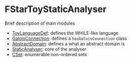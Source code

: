 # FStarToyStaticAnalyser

Brief description of main modules

 - [ToyLanguageDef](ToyLanguageDef.fst): defines the WHILE-like language
 - [GaloisConnection](GaloisConnection.fst): defines a `hasGaloisConnection` class
 - [AbstractDomain](AbstractDomain.fst): defines a what an abstract domain is
 - [StaticAnalyser](StaticAnalyser.fst): core of the analyser
 - [CSet](CSet.fst): enumerable non-ordered sets
